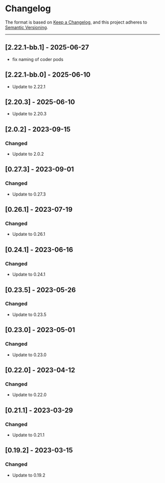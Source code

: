 # Changelog

The format is based on [Keep a Changelog](https://keepachangelog.com/en/1.0.0/), and this project adheres to [Semantic Versioning](https://semver.org/spec/v2.0.0.html).

---
## [2.22.1-bb.1] - 2025-06-27
- fix naming of coder pods

## [2.22.1-bb.0] - 2025-06-10
- Update to 2.22.1

## [2.20.3] - 2025-06-10
- Update to 2.20.3

## [2.0.2] - 2023-09-15
### Changed
- Update to 2.0.2

## [0.27.3] - 2023-09-01
### Changed
- Update to 0.27.3

## [0.26.1] - 2023-07-19
### Changed
- Update to 0.26.1

## [0.24.1] - 2023-06-16
### Changed
- Update to 0.24.1

## [0.23.5] - 2023-05-26
### Changed
- Update to 0.23.5

## [0.23.0] - 2023-05-01
### Changed
- Update to 0.23.0

## [0.22.0] - 2023-04-12
### Changed
- Update to 0.22.0

## [0.21.1] - 2023-03-29
### Changed
- Update to 0.21.1

## [0.19.2] - 2023-03-15
### Changed
- Update to 0.19.2
